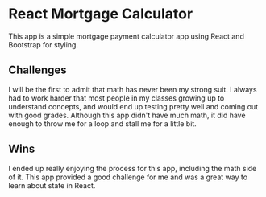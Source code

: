 # React Mortgage Calculator
This app is a simple mortgage payment calculator app using React and Bootstrap for styling.

## Challenges
I will be the first to admit that math has never been my strong suit. I always had to work harder that most people in my classes growing up to understand concepts, and would end up testing pretty well and coming out with good grades. Although this app didn't have much math, it did have enough to throw me for a loop and stall me for a little bit. 

## Wins
I ended up really enjoying the process for this app, including the math side of it. This app provided a good challenge for me and was a great way to learn about state in React. 
